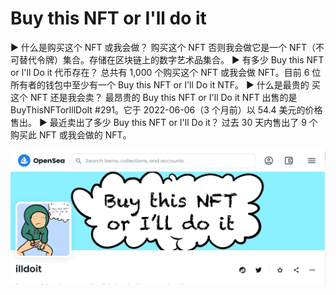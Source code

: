 # Buy this NFT or I'll do it

▶ 什么是购买这个 NFT 或我会做？
购买这个 NFT 否则我会做它是一个 NFT（不可替代令牌）集合。存储在区块链上的数字艺术品集合。
▶ 有多少 Buy this NFT or I'll Do it 代币存在？
总共有 1,000 个购买这个 NFT 或我会做 NFT。目前 6 位所有者的钱包中至少有一个 Buy this NFT or I'll Do it NTF。
▶ 什么是最贵的 买这个 NFT 还是我会卖？
最昂贵的 Buy this NFT or I'll Do it NFT 出售的是 BuyThisNFTorIllDoIt #291。它于 2022-06-06（3 个月前）以 54.4 美元的价格售出。
▶ 最近卖出了多少 Buy this NFT or I'll Do it？
过去 30 天内售出了 9 个购买此 NFT 或我会做的 NFT。

![nft](01.png)


